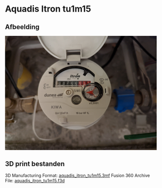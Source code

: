 # Aquadis Itron tu1m15

## Afbeelding
<img src="aquadis_itron_tu1m15.jpg" alt="Aquadis Itron tu1m15" width="500"/>

## 3D print bestanden
3D Manufacturing Format: [aquadis_itron_tu1m15.3mf](aquadis_itron_tu1m15.3mf)
Fusion 360 Archive File: [aquadis_itron_tu1m15.f3d](aquadis_itron_tu1m15.f3d)

